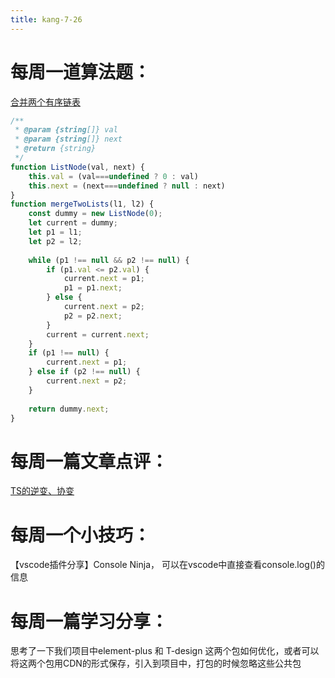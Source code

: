 ```yaml
---
title: kang-7-26
---
```


# 每周一道算法题：

[合并两个有序链表](https://leetcode.cn/problems/merge-two-sorted-lists/description/?envType=study-plan-v2&envId=top-interview-150)

```js
/**
 * @param {string[]} val
 * @param {string[]} next
 * @return {string}
 */
function ListNode(val, next) {  
    this.val = (val===undefined ? 0 : val)  
    this.next = (next===undefined ? null : next)  
}  
function mergeTwoLists(l1, l2) {  
    const dummy = new ListNode(0);  
    let current = dummy;  
    let p1 = l1;  
    let p2 = l2;  
  
    while (p1 !== null && p2 !== null) {  
        if (p1.val <= p2.val) {  
            current.next = p1;  
            p1 = p1.next;  
        } else {  
            current.next = p2;  
            p2 = p2.next;  
        }  
        current = current.next;  
    }  
    if (p1 !== null) {  
        current.next = p1;  
    } else if (p2 !== null) {  
        current.next = p2;  
    }  
  
    return dummy.next;
}  
```

# 每周一篇文章点评：

[TS的逆变、协变](https://juejin.cn/post/6855517117778198542?searchId=20240725204711C89EFA7131BCCE0883F9)


# 每周一个小技巧：

【vscode插件分享】Console Ninja， 可以在vscode中直接查看console.log()的信息

# 每周一篇学习分享：

思考了一下我们项目中element-plus 和 T-design 这两个包如何优化，或者可以将这两个包用CDN的形式保存，引入到项目中，打包的时候忽略这些公共包

